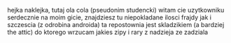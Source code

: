 hejka naklejka, tutaj ola cola (pseudonim studencki)
witam cie uzytkowniku serdecznie na moim gicie, znajdziesz tu niepokladane ilosci frajdy jak i szczescia (z odrobina androida)
ta repostownia jest skladzikiem (a bardziej the attic) do ktorego wrzucam jakies zipy i rary z nadzieja ze zadziala
